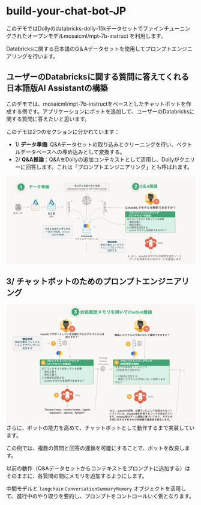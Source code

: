 # build-your-chat-bot-JP

このデモではDollyのdatabricks-dolly-15kデータセットでファインチューニングされたオープンモデルmosaicml/mpt-7b-instruct を利用します。 

Databricksに関する日本語のQ＆Aデータセットを使用してプロンプトエンジニアリングを行います。

## ユーザーのDatabricksに関する質問に答えてくれる日本語版AI Assistantの構築

このデモでは、mosaicml/mpt-7b-instructをベースとしたチャットボットを作成する例です。アプリケーションにボットを追加して、ユーザーのDatabricksに関する質問に答えたいと思います。

このデモは2つのセクションに分かれています：

- 1/ **データ準備**: Q&Aデータセットの取り込みとクリーニングを行い、ベクトルデータベースへの埋め込みとして変換する。
- 2/ **Q&A推論**：Q&AをDollyの追加コンテキストとして活用し、Dollyがクエリーに回答します。これは「プロンプトエンジニアリング」とも呼ばれます。

<img style="margin: auto; display: block" width="1200px" src="https://github.com/yulan-yan/images-public/blob/6551b258815ed74ec5f54db34b6129e6325aa941/dolly-dbqa-chatbot.png?raw=true">

## 3/ チャットボットのためのプロンプトエンジニアリング

<img style="float: right" width="600px" src="https://github.com/yulan-yan/images-public/blob/6551b258815ed74ec5f54db34b6129e6325aa941/dolly_conversation.png?raw=true">

さらに、ボットの能力を高めて、チャットボットとして動作するまで実装しています。

この例では、複数の質問と回答の連鎖を可能にすることで、ボットを改良します。

以前の動作（Q&Aデータセットからコンテキストをプロンプトに追加する）はそのままに、各質問の間にメモリを追加するようにします。

中間モデルと `langchain` `ConversationSummaryMemory` オブジェクトを活用して、進行中のやり取りを要約し、プロンプトをコントロールいく例となります。
